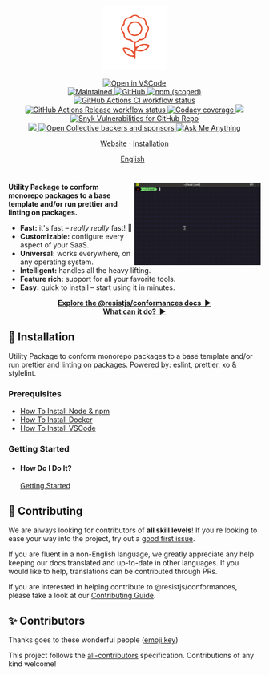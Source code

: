 <p align="center">
  <img
    width="128"
    src="https://raw.githubusercontent.com/resist-js/resist/master/resources/logo.png"
    alt="@resistjs/conformances - Utility Package to conform monorepo packages to a base template and/or run prettier and linting on packages."
  />
</p>

<p align="center">
  <a href="https://github1s.com/resist-js/resist" target="_blank">
    <img alt="Open in VSCode" src="https://open.vscode.dev/badges/open-in-vscode.svg"/>
  </a>
  <br/>
  <a href="https://github.com/resist-js/resist/graphs/commit-activity" target="_blank">
    <img alt="Maintained" src="https://img.shields.io/badge/Maintained%3F-yes-green.svg">
  </a>
  <a href="https://github.com/resist-js/resist/blob/master/LICENSE.md" target="_blank">
    <img alt="GitHub" src="https://img.shields.io/github/license/resist-js/resist?style=flat-square"/>
  </a>
  <a href="https://www.npmjs.com/package/@@resistjs/conformances" target="_blank">
    <img alt="npm (scoped)" src="https://img.shields.io/npm/v/@@resistjs/conformances?label=npm&style=flat-square"/>
  </a>
  <br/>
  <a href="https://github.com/resist-js/resist/actions" target="_blank">
    <img
      src="https://img.shields.io/github/workflow/status/resist-js/resist/CI/master?label=CI&style=flat-square"
      alt="GitHub Actions CI workflow status"/>
  </a>
  <a href="https://github.com/resist-js/resist/actions" target="_blank">
    <img
      src="https://img.shields.io/github/workflow/status/resist-js/resist/Release/master?label=Release&style=flat-square"
      alt="GitHub Actions Release workflow status"/>
  </a>
  <a href="https://www.codacy.com/gh/resist-js/resist/dashboard?utm_source=github.com&amp;utm_medium=referral&amp;utm_content=resist-js/resist&amp;utm_campaign=Badge_Grade" target="_blank">
    <img alt="Codacy coverage" src="https://img.shields.io/codacy/coverage/9d670d8cdbe243a5b722b5f9d644e406?style=flat-square"/>
  </a>
  <a href="https://www.codacy.com/gh/resist-js/resist/dashboard?utm_source=github.com&amp;utm_medium=referral&amp;utm_content=resist-js/resist&amp;utm_campaign=Badge_Grade" target="_blank">
    <img src="https://app.codacy.com/project/badge/Grade/9d670d8cdbe243a5b722b5f9d644e406"/>
  </a>
  <a href="https://github.com/resist-js/resist/security" target="_blank">
    <img alt="Snyk Vulnerabilities for GitHub Repo" src="https://img.shields.io/snyk/vulnerabilities/github/resist-js/resist?style=flat-square"/>
  </a>
  <br/>
  <a href="https://resistjs.dev/chat" target="_blank">
    <img src="https://img.shields.io/badge/slack-@@resistjs/conformances-green.svg?logo=slack"/>
  </a>
  <a href="https://opencollective.com/@resistjs/conformances" target="_blank">
    <img alt="Open Collective backers and sponsors" src="https://img.shields.io/opencollective/all/@resistjs/conformances?style=flat-square"/>
  </a>
  <a href="https://github.com/@resistjs/conformances/ama" target="_blank">
    <img alt="Ask Me Anything" src="https://img.shields.io/badge/Ask%20me-anything-1abc9c.svg"/>
  </a>
</p>

<p align="center">
  <a href="https://resistjs.dev/">Website</a>
  ·
  <a href="#🚀-installation">Installation</a>
</p>

<p align="center">
  <a href="https://github.com/resist-js/resist/blob/master/README.md"
    >English</a>
  &nbsp;
  <!--<a
    href="https://github.com/resist-js/resist/blob/master/docs/de-DE/guide/README.md"
    >Deutsch</a>
  ·
  <a
    href="https://github.com/resist-js/resist/blob/master/docs/es-ES/guide/README.md"
    >Español</a>
  ·
  <a
    href="https://github.com/resist-js/resist/blob/master/docs/fr-FR/guide/README.md"
    >Français</a>
  ·
  <a
    href="https://github.com/resist-js/resist/blob/master/docs/ja-JP/guide/README.md"
    >日本語</a>
  ·
  <a
    href="https://github.com/resist-js/resist/blob/master/docs/ko-KO/guide/README.md"
    >한국어</a>
  ·
  <a
    href="https://github.com/resist-js/resist/blob/master/docs/pt-BR/guide/README.md"
    >Português do Brasi</a>
  ·
  <a
    href="https://github.com/resist-js/resist/blob/master/docs/ru-RU/guide/README.md"
    >Русский</a>
  ·
  <a
    href="https://github.com/v/blob/master/docs/vi-VN/guide/README.md"
    >Tiếng Việt</a>
  ·
  <a
    href="https://github.com/resist-js/resist/blob/master/docs/zh-CN/guide/README.md"
    >简体中文</a>
  ·
  <a
    href="https://github.com/resist-js/resist/blob/master/docs/zh-TW/guide/README.md"
    >繁體中文</a>-->
</p>

<h1></h1>

<img
  src="https://raw.githubusercontent.com/resist-js/resist/master/resources/demo.gif"
  alt="Getting Started with @resistjs/conformances"
  width="50%"
  align="right"
/>

**Utility Package to conform monorepo packages to a base template and/or run prettier and linting on packages.**

- **Fast:** it's fast – _really really_ fast! 🚀
- **Customizable:** configure every aspect of your SaaS.
- **Universal:** works everywhere, on any operating system.
- **Intelligent:** handles all the heavy lifting.
- **Feature rich:** support for all your favorite tools.
- **Easy:** quick to install – start using it in minutes.

<p align="center">
<a href="https://resistjs.dev/docs" target="_blank"><strong>Explore the @resistjs/conformances docs&nbsp;&nbsp;▶</strong></a>
<br/>
<a href="https://resistjs.dev/" target="_blank"><strong>What can it do?&nbsp;&nbsp;▶</strong></a>
</p>

<a name="🚀-installation"></a>

## 🚀 Installation

Utility Package to conform monorepo packages to a base template and/or run prettier and linting on packages. Powered by: eslint, prettier, xo & stylelint.

### Prerequisites

- [How To Install Node & npm](https://nodejs.org/en/download/current/)
- [How To Install Docker](https://docs.docker.com/get-docker/)
- [How To Install VSCode](https://vscodium.com/#install)

### Getting Started

- #### How Do I Do It?

  [Getting Started](https://resistjs.dev/)

## 🤝 Contributing

We are always looking for contributors of **all skill levels**! If you're looking to ease your way into the project, try out a [good first issue](https://github.com/resist-js/resist/labels/🌱%20good%20first%20issue).

If you are fluent in a non-English language, we greatly appreciate any help keeping our docs translated and up-to-date in other languages. If you would like to help, translations can be contributed through PRs.

If you are interested in helping contribute to @resistjs/conformances, please take a look at our [Contributing Guide](https://github.com/resist-js/resist/blob/master/CONTRIBUTING.md).

## ✨ Contributors

Thanks goes to these wonderful people ([emoji key](https://allcontributors.org/docs/en/emoji-key))

<!-- ALL-CONTRIBUTORS-LIST:START - Do not remove or modify this section -->
<!-- ALL-CONTRIBUTORS-LIST:END -->

This project follows the [all-contributors](https://github.com/all-contributors/all-contributors) specification. Contributions of any kind welcome!
